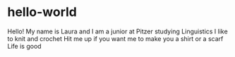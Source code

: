 # hello-world

Hello! My name is Laura and I am a junior at Pitzer studying Linguistics
I like to knit and crochet
Hit me up if you want me to make you a shirt or a scarf
Life is good


